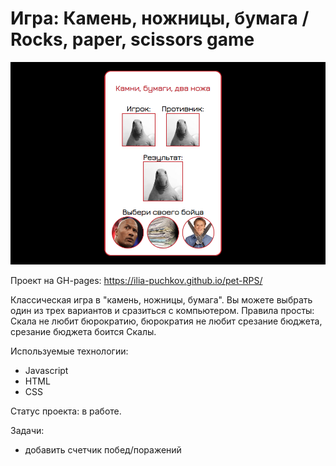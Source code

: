 # Игра: Камень, ножницы, бумага / Rocks, paper, scissors game

![logo](./images/rps_logo.png)

Проект на GH-pages:  https://ilia-puchkov.github.io/pet-RPS/

Классическая игра в "камень, ножницы, бумага". Вы можете выбрать один из трех вариантов и сразиться с компьютером. 
Правила просты: Скала не любит бюрократию, бюрократия не любит срезание бюджета, срезание бюджета боится Скалы.

Используемые технологии:
* Javascript 
* HTML
* CSS

Статус проекта: в работе.

Задачи:
* добавить счетчик побед/поражений
